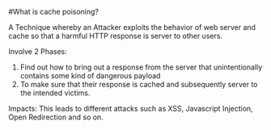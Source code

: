 #What is cache poisoning?

A Technique whereby an Attacker exploits the behavior of web server and cache so that a harmful HTTP response is server to other users.

Involve 2 Phases:
1. Find out how to bring out a response from the server that unintentionally contains some kind of dangerous payload
2. To make sure that their response is cached and subsequently server to the intended victims.

Impacts:
This leads to different attacks such as XSS, Javascript Injection, Open Redirection and so on.

